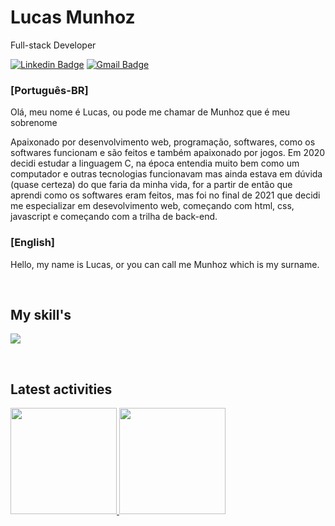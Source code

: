 # Lucas Munhoz

Full-stack Developer

[![Linkedin Badge](https://img.shields.io/badge/-Lucas%20Munhoz-986DFF?style=flat-square&logo=Linkedin&logoColor=white&link=https://www.linkedin.com/in/lucas-munhoz-b946131a5/)](https://www.linkedin.com/in/lucas-munhoz-b946131a5/) 
[![Gmail Badge](https://img.shields.io/badge/-lucasmunhozarruda@gmail.com-986DFF?style=flat-square&logo=Gmail&logoColor=white&link=mailto:lucasmunhozarruda@gmail.com)](mailto:lucasmunhozarruda@gmail.com)

### [Português-BR]
Olá, meu nome é Lucas, ou pode me chamar de Munhoz que é meu sobrenome

Apaixonado por desenvolvimento web, programação, softwares, como os softwares funcionam e são feitos e também apaixonado por jogos. Em 2020 decidi estudar a linguagem C,
na época entendia muito bem como um computador e outras tecnologias funcionavam mas ainda estava em dúvida (quase certeza) do que faria da minha vida, for a partir de então
que aprendi como os softwares eram feitos, mas foi no final de 2021 que decidi me especializar em desevolvimento web, começando com html, css, javascript e começando com
a trilha de back-end.

### [English]
Hello, my name is Lucas, or you can call me Munhoz which is my surname.



<br />
<h2>My skill's</h2>
<p>
  <a>
    <img src="https://simpleskill.icons.workers.dev/svg?i=react,styledcomponents,typescript,javascript,node.js,html5,css3" />
  </a>
</p>

<br />
<h2>Latest activities</h2>
<div>
  <a href="https://github.com/munhoz2k">
  <img height="170em" src="https://github-readme-stats.vercel.app/api?username=munhoz2k&show_icons=true&theme=dark&include_all_commits=true&count_private=true"/>
  <img height="170em" src="https://github-readme-stats.vercel.app/api/top-langs/?username=munhoz2k&layout=compact&langs_count=7&theme=dark"/>
</div>
